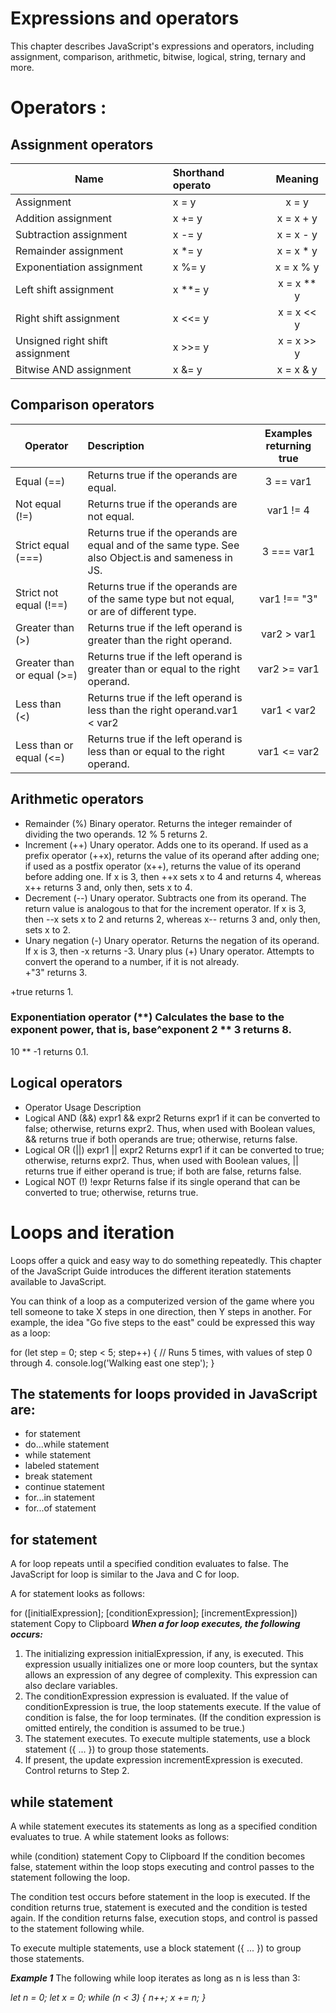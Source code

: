 # Expressions and operators    

This chapter describes JavaScript's expressions and operators, including assignment, comparison, arithmetic, bitwise, logical, string, ternary and more.    
# Operators :
## Assignment operators 

| Name | Shorthand operato |  Meaning| 
|-----------------|:-------------|:---------------:|
| Assignment |x = y	| x = y      | 
| Addition assignment    |  	 	x += y      |  x = x + y     | 
| Subtraction assignment    |    	x -= y     |         	x = x - y     | 
|Remainder assignment|x *= y | 	x = x * y|
|Exponentiation assignment|	x %= y|	x = x % y|
|Left shift assignment|	x **= y|	x = x ** y|
|Right shift assignment|	x <<= y|	x = x << y|
|Unsigned right shift assignment|	x >>= y|	x = x >> y|
|Bitwise AND assignment|	x &= y|	x = x & y|

## Comparison operators

| Operator |Description | Examples returning true| 
|-----------------|:-------------|:---------------:|
| Equal (==) |Returns true if the operands are equal.|	3 == var1  |
| Not equal (!=)    |  	 		Returns true if the operands are not equal.     | var1 != 4| 
|Strict equal (===)   |  Returns true if the operands are equal and of the same type. See also Object.is and sameness in JS. |         	3 === var1    | 
|Strict not equal (!==)|Returns true if the operands are of the same type but not equal, or are of different type.| 	var1 !== "3"|
|Greater than (>)|	Returns true if the left operand is greater than the right operand.|	var2 > var1|
|Greater than or equal (>=)|	Returns true if the left operand is greater than or equal to the right operand.|var2 >= var1|
|Less than (<)|	Returns true if the left operand is less than the right operand.var1 < var2|	var1 < var2|
|Less than or equal (<=)|Returns true if the left operand is less than or equal to the right operand.|	var1 <= var2|

## Arithmetic operators
* Remainder (%)	Binary operator. Returns the integer remainder of dividing the two operands.	12 % 5 returns 2.  
* Increment (++)	Unary operator. Adds one to its operand. If used as a prefix operator (++x), returns the value of its operand after adding one; if used as a postfix operator (x++), returns the value of its operand before adding one.	If x is 3, then ++x sets x to 4 and returns 4, whereas x++ returns 3 and, only then, sets x to 4.  
* Decrement (--)	Unary operator. Subtracts one from its operand. The return value is analogous to that for the increment operator.	If x is 3, then --x sets x to 2 and returns 2, whereas x-- returns 3 and, only then, sets x to 2.  
* Unary negation (-)	Unary operator. Returns the negation of its operand.	If x is 3, then -x returns -3.
Unary plus (+)	Unary operator. Attempts to convert the operand to a number, if it is not already.	
+"3" returns 3.

+true returns 1.

### Exponentiation operator (**)	Calculates the base to the exponent power, that is, base^exponent	2 ** 3 returns 8.
10 ** -1 returns 0.1.


## Logical operators
* Operator	Usage	Description  
* Logical AND (&&)	expr1 && expr2	Returns expr1 if it can be converted to false; otherwise, returns expr2. Thus, when used with Boolean values, && returns true if both operands are true; otherwise, returns false.  
* Logical OR (||)	expr1 || expr2	Returns expr1 if it can be converted to true; otherwise, returns expr2. Thus, when used with Boolean values, || returns true if either operand is true; if both are false, returns false.  
* Logical NOT (!)	!expr	Returns false if its single operand that can be converted to true; otherwise, returns true.





  
    
      
 # Loops and iteration
 
 Loops offer a quick and easy way to do something repeatedly. This chapter of the JavaScript Guide introduces the different iteration statements available to JavaScript.

You can think of a loop as a computerized version of the game where you tell someone to take X steps in one direction, then Y steps in another. For example, the idea "Go five steps to the east" could be expressed this way as a loop:


for (let step = 0; step < 5; step++) {
  // Runs 5 times, with values of step 0 through 4.
  console.log('Walking east one step');
}
## The statements for loops provided in JavaScript are: 

* for statement  
* do...while statement
* while statement
* labeled statement
* break statement
* continue statement
* for...in statement
* for...of statement  

## for statement
A for loop repeats until a specified condition evaluates to false. The JavaScript for loop is similar to the Java and C for loop.

A for statement looks as follows:

for ([initialExpression]; [conditionExpression]; [incrementExpression])
  statement
Copy to Clipboard
***When a for loop executes, the following occurs:***  

1. The initializing expression initialExpression, if any, is executed. This expression usually initializes one or more loop counters, but the syntax allows an expression of any degree of complexity. This expression can also declare variables.
2. The conditionExpression expression is evaluated. If the value of conditionExpression is true, the loop statements execute. If the value of condition is false, the for loop terminates. (If the condition expression is omitted entirely, the condition is assumed to be true.)
3. The statement executes. To execute multiple statements, use a block statement ({ ... }) to group those statements.
4. If present, the update expression incrementExpression is executed.
Control returns to Step 2.

## while statement
A while statement executes its statements as long as a specified condition evaluates to true. A while statement looks as follows:

while (condition)
  statement
Copy to Clipboard
If the condition becomes false, statement within the loop stops executing and control passes to the statement following the loop.

The condition test occurs before statement in the loop is executed. If the condition returns true, statement is executed and the condition is tested again. If the condition returns false, execution stops, and control is passed to the statement following while.

To execute multiple statements, use a block statement ({ ... }) to group those statements.

***Example 1***
The following while loop iterates as long as n is less than 3:

*let n = 0;
let x = 0;
while (n < 3) {
  n++;
  x += n;
}*







      
